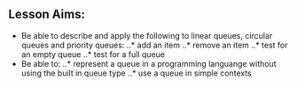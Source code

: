 ## Lesson Aims:
* Be able to describe and apply the following to linear queues, circular queues and priority queues:
..* add an item
..* remove an item
..* test for an empty queue
..* test for a full queue
* Be able to:
..* represent a queue in a programming languange without using the built in queue type
..* use a queue in simple contexts
